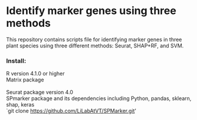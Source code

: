 # Identify marker genes using three methods

This repository contains scripts file for identifying marker genes in three plant species using three different methods: Seurat, SHAP+RF, and SVM.

### Install: 
R version 4.1.0 or higher </br>
Matrix package  </br>    
Seurat package version 4.0 </br>
SPmarker package and its dependencies including Python, pandas, sklearn, shap, keras </br>
`git clone https://github.com/LiLabAtVT/SPMarker.git'
